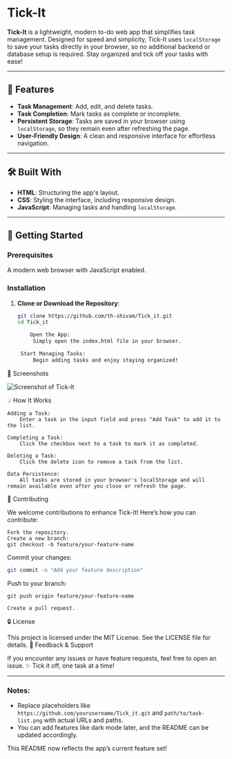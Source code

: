 # Tick-It

**Tick-It** is a lightweight, modern to-do web app that simplifies task management. Designed for speed and simplicity, Tick-It uses `localStorage` to save your tasks directly in your browser, so no additional backend or database setup is required. Stay organized and tick off your tasks with ease!

---

## 🚀 Features

- **Task Management**: Add, edit, and delete tasks.
- **Task Completion**: Mark tasks as complete or incomplete.
- **Persistent Storage**: Tasks are saved in your browser using `localStorage`, so they remain even after refreshing the page.
- **User-Friendly Design**: A clean and responsive interface for effortless navigation.

---

## 🛠️ Built With

- **HTML**: Structuring the app's layout.
- **CSS**: Styling the interface, including responsive design.
- **JavaScript**: Managing tasks and handling `localStorage`.

---

## 🎯 Getting Started

### Prerequisites

A modern web browser with JavaScript enabled.

### Installation

1. **Clone or Download the Repository**:
   ```bash
   git clone https://github.com/th-shivam/Tick_it.git
   cd Tick_it

       Open the App:
        Simply open the index.html file in your browser.

    Start Managing Tasks:
        Begin adding tasks and enjoy staying organized!

📸 Screenshots

![Screenshot of Tick-It](images/ss.png)


💡 How It Works

    Adding a Task:
        Enter a task in the input field and press "Add Task" to add it to the list.

    Completing a Task:
        Click the checkbox next to a task to mark it as completed.

    Deleting a Task:
        Click the delete icon to remove a task from the list.

    Data Persistence:
        All tasks are stored in your browser's localStorage and will remain available even after you close or refresh the page.

🧩 Contributing

We welcome contributions to enhance Tick-It! Here’s how you can contribute:

    Fork the repository.
    Create a new branch:
    git checkout -b feature/your-feature-name
   
Commit your changes:
   ```bash
git commit -m "Add your feature description"
```



Push to your branch:

    git push origin feature/your-feature-name

    Create a pull request.

🔒 License

This project is licensed under the MIT License. See the LICENSE file for details.
💬 Feedback & Support

If you encounter any issues or have feature requests, feel free to open an issue.
✨ Tick it off, one task at a time!


---

### Notes:
- Replace placeholders like `https://github.com/yourusername/Tick_it.git` and `path/to/task-list.png` with actual URLs and paths.
- You can add features like dark mode later, and the README can be updated accordingly. 

This README now reflects the app’s current feature set!

   
